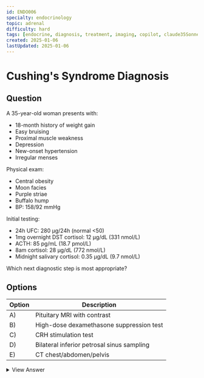 ```yaml
---
id: ENDO006
specialty: endocrinology
topic: adrenal
difficulty: hard
tags: [endocrine, diagnosis, treatment, imaging, copilot, claude35Sonnet]
created: 2025-01-06
lastUpdated: 2025-01-06
---
```


# Cushing's Syndrome Diagnosis

## Question
A 35-year-old woman presents with:
- 18-month history of weight gain
- Easy bruising
- Proximal muscle weakness
- Depression
- New-onset hypertension
- Irregular menses

Physical exam:
- Central obesity
- Moon facies
- Purple striae
- Buffalo hump
- BP: 158/92 mmHg

Initial testing:
- 24h UFC: 280 µg/24h (normal <50)
- 1mg overnight DST cortisol: 12 µg/dL (331 nmol/L)
- ACTH: 85 pg/mL (18.7 pmol/L)
- 8am cortisol: 28 µg/dL (772 nmol/L)
- Midnight salivary cortisol: 0.35 µg/dL (9.7 nmol/L)

Which next diagnostic step is most appropriate?

## Options
| Option | Description |
|--------|-------------|
| A)     | Pituitary MRI with contrast |
| B)     | High-dose dexamethasone suppression test |
| C)     | CRH stimulation test |
| D)     | Bilateral inferior petrosal sinus sampling |
| E)     | CT chest/abdomen/pelvis |

<details>
<summary>View Answer</summary>

## Correct Answer
D

## Explanation
1. Diagnostic Assessment:
   - Confirmed hypercortisolism:
     * Elevated UFC
     * Failed overnight DST
     * Elevated midnight cortisol
   - ACTH-dependent Cushing's:
     * ACTH >20 pg/mL rules out primary adrenal
     * Suggests pituitary or ectopic source

2. Next Step Rationale:
   - IPSS indicated because:
     * Need to differentiate pituitary from ectopic
     * ACTH in intermediate range (>20 but <100)
     * High stakes decision for surgery
     * Most accurate test for source localization

3. Why Other Options Wrong:
   - Option A:
     * MRI alone insufficient
     * Many incidental adenomas
     * Can miss small tumors
   
   - Option B:
     * Less accurate than IPSS
     * Won't definitively locate source
   
   - Option C:
     * Lower accuracy than IPSS
     * Won't change management
   
   - Option E:
     * Premature without ACTH source confirmation
     * Unnecessary radiation if pituitary source

## References
- Endocrine Society Guidelines 2023
- NEJM 2022: "Cushing's Syndrome Diagnosis"
- J Clin Endocrinol Metab 2021

## Teaching Points
1. Diagnostic algorithm
2. Test interpretation
3. Source localization
4. Imaging limitations
5. Treatment planning
</details>
